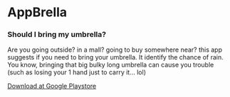 # AppBrella
### Should I bring my umbrella?

Are you going outside? in a mall? going to buy somewhere near? this app suggests if you need to bring your umbrella. It identify the chance of rain. You know, bringing that big bulky long umbrella can cause you trouble (such as losing your 1 hand just to carry it... lol)

[Download at Google Playstore](https://play.google.com/store/apps/details?id=com.tcorner.appbrella)
